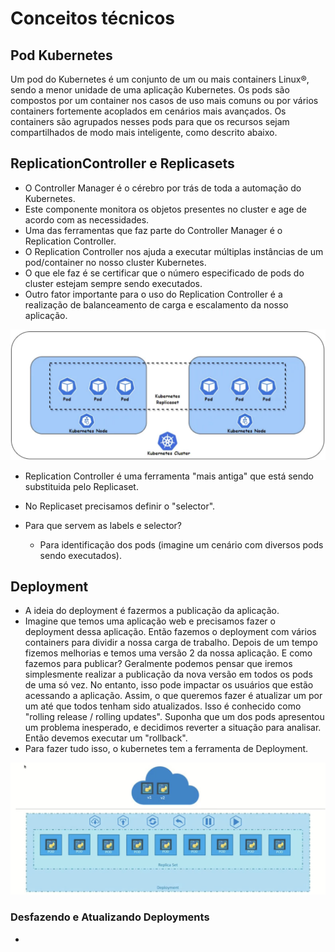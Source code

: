 # Conceitos técnicos

## Pod Kubernetes

Um pod do Kubernetes é um conjunto de um ou mais containers Linux®, sendo a menor unidade de uma aplicação Kubernetes. Os pods são compostos por um container nos casos de uso mais comuns ou por vários containers fortemente acoplados em cenários mais avançados. Os containers são agrupados nesses pods para que os recursos sejam compartilhados de modo mais inteligente, como descrito abaixo.

## ReplicationController e Replicasets

- O Controller Manager é o cérebro por trás de toda a automação do Kubernetes.
- Este componente monitora os objetos presentes no cluster e age de acordo com as necessidades.
- Uma das ferramentas que faz parte do Controller Manager é o Replication Controller.
- O Replication Controller nos ajuda a executar múltiplas instâncias de um pod/container no nosso cluster Kubernetes.
- O que ele faz é se certificar que o número especificado de pods do cluster estejam sempre sendo executados.
- Outro fator importante para o uso do Replication Controller é a realização de balanceamento de carga e escalamento da nosso aplicação.

 ![alt text](/teoria/images/replication-controller-and-replicaset.png)

- Replication Controller é uma ferramenta "mais antiga" que está sendo substituida pelo Replicaset.

- No Replicaset precisamos definir o "selector".

- Para que servem as labels e selector?
  - Para identificação dos pods (imagine um cenário com diversos pods sendo executados).

## Deployment

- A ideia do deployment é fazermos a publicação da aplicação.
- Imagine que temos uma aplicação web e precisamos fazer o deployment dessa aplicação. Então fazemos o deployment com vários containers para dividir a nossa carga de trabalho. Depois de um tempo fizemos melhorias e temos uma versão 2 da nossa aplicação. E como fazemos para publicar? Geralmente podemos pensar que iremos simplesmente realizar a publicação da nova versão em todos os pods de uma só vez. No entanto, isso pode impactar os usuários que estão acessando a aplicação. Assim, o que queremos fazer é atualizar um por um até que todos tenham sido atualizados. Isso é conhecido como "rolling release / rolling updates". Suponha que um dos pods apresentou um problema inesperado, e decidimos reverter a situação para analisar. Então devemos executar um "rollback".
- Para fazer tudo isso, o kubernetes tem a ferramenta de Deployment.

![alt text](/teoria/images/deployment.png)

### Desfazendo e Atualizando Deployments
- 